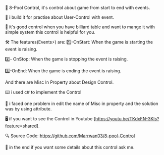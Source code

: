 🎱 8-Pool Control, it's control about game from start to end with events.

🎯 i build it for practise about User-Control with event.

📢 it's good control when you have billiard table and want to mange it with simple system this control is helpful for you.

🛠️ The features(Events⚡) are:
1️⃣-OnStart: 
When the game is starting the event is raising.

2️⃣- OnStop:
When the game is stopping the event is raising.

3️⃣-OnEnd:
When the game is ending the event is raising.

And there are Misc In Property about Design Control.

⌨️ i used c# to implement the Control 

🧱 i faced one problem in edit the name of Misc in property and  the solution was by using attribute.

🖥️ if you want to see the Control in Youtube [https://youtu.be/TKdxFN-3KIs?feature=shared].

🔍 Source Code: 
https://github.com/Marrwan03/8-pool-Control

📧 in the end if you want some details about this control ask me.
